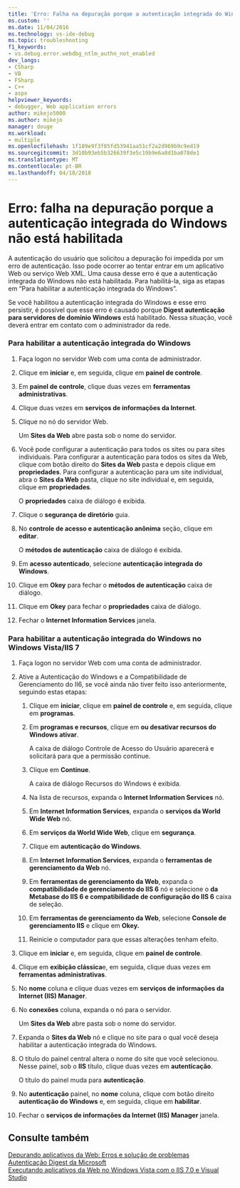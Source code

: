 ```yaml
---
title: 'Erro: Falha na depuração porque a autenticação integrada do Windows não está habilitada | Microsoft Docs'
ms.custom: ''
ms.date: 11/04/2016
ms.technology: vs-ide-debug
ms.topic: troubleshooting
f1_keywords:
- vs.debug.error.webdbg_ntlm_authn_not_enabled
dev_langs:
- CSharp
- VB
- FSharp
- C++
- aspx
helpviewer_keywords:
- debugger, Web application errors
author: mikejo5000
ms.author: mikejo
manager: douge
ms.workload:
- multiple
ms.openlocfilehash: 1f189e9f3f85fd53941aa51cf2a2d969b9c9ed19
ms.sourcegitcommit: 3d10b93eb5b326639f3e5c19b9e6a8d1ba078de1
ms.translationtype: MT
ms.contentlocale: pt-BR
ms.lasthandoff: 04/18/2018
---
```

# <a name="error-debugging-failed-because-integrated-windows-authentication-is-not-enabled"></a>Erro: falha na depuração porque a autenticação integrada do Windows não está habilitada
A autenticação do usuário que solicitou a depuração foi impedida por um erro de autenticação. Isso pode ocorrer ao tentar entrar em um aplicativo Web ou serviço Web XML. Uma causa desse erro é que a autenticação integrada do Windows não está habilitada. Para habilitá-la, siga as etapas em “Para habilitar a autenticação integrada do Windows”.  
  
 Se você habilitou a autenticação integrada do Windows e esse erro persistir, é possível que esse erro é causado porque **Digest autenticação para servidores de domínio Windows** está habilitado. Nessa situação, você deverá entrar em contato com o administrador da rede.  
  
### <a name="to-enable-integrated-windows-authentication"></a>Para habilitar a autenticação integrada do Windows  
  
1.  Faça logon no servidor Web com uma conta de administrador.  
  
2.  Clique em **iniciar** e, em seguida, clique em **painel de controle**.  
  
3.  Em **painel de controle**, clique duas vezes em **ferramentas administrativas**.  
  
4.  Clique duas vezes em **serviços de informações da Internet**.  
  
5.  Clique no nó do servidor Web.  
  
     Um **Sites da Web** abre pasta sob o nome do servidor.  
  
6.  Você pode configurar a autenticação para todos os sites ou para sites individuais. Para configurar a autenticação para todos os sites da Web, clique com botão direito do **Sites da Web** pasta e depois clique em **propriedades**. Para configurar a autenticação para um site individual, abra o **Sites da Web** pasta, clique no site individual e, em seguida, clique em **propriedades**.  
  
     O **propriedades** caixa de diálogo é exibida.  
  
7.  Clique o **segurança de diretório** guia.  
  
8.  No **controle de acesso e autenticação anônima** seção, clique em **editar**.  
  
     O **métodos de autenticação** caixa de diálogo é exibida.  
  
9. Em **acesso autenticado**, selecione **autenticação integrada do Windows**.  
  
10. Clique em **Okey** para fechar o **métodos de autenticação** caixa de diálogo.  
  
11. Clique em **Okey** para fechar o **propriedades** caixa de diálogo.  
  
12. Fechar o **Internet Information Services** janela.  
  
### <a name="to-enable-integrated-windows-authentication-in-windows-vistaiis-7"></a>Para habilitar a autenticação integrada do Windows no Windows Vista/IIS 7  
  
1.  Faça logon no servidor Web com uma conta de administrador.  
  
2.  Ative a Autenticação do Windows e a Compatibilidade de Gerenciamento do II6, se você ainda não tiver feito isso anteriormente, seguindo estas etapas:  
  
    1.  Clique em **iniciar**, clique em **painel de controle** e, em seguida, clique em **programas**.  
  
    2.  Em **programas e recursos**, clique em **ou desativar recursos do Windows ativar**.  
  
         A caixa de diálogo Controle de Acesso do Usuário aparecerá e solicitará para que a permissão continue.  
  
    3.  Clique em **Continue**.  
  
         A caixa de diálogo Recursos do Windows é exibida.  
  
    4.  Na lista de recursos, expanda o **Internet Information Services** nó.  
  
    5.  Em **Internet Information Services**, expanda o **serviços da World Wide Web** nó.  
  
    6.  Em **serviços da World Wide Web**, clique em **segurança**.  
  
    7.  Clique em **autenticação do Windows**.  
  
    8.  Em **Internet Information Services**, expanda o **ferramentas de gerenciamento da Web** nó.  
  
    9. Em **ferramentas de gerenciamento da Web**, expanda o **compatibilidade de gerenciamento do IIS 6** nó e selecione o **da Metabase do IIS 6 e compatibilidade de configuração do IIS 6** caixa de seleção.  
  
    10. Em **ferramentas de gerenciamento da Web**, selecione **Console de gerenciamento IIS** e clique em **Okey.**  
  
    11. Reinicie o computador para que essas alterações tenham efeito.  
  
3.  Clique em **iniciar** e, em seguida, clique em **painel de controle**.  
  
4.  Clique em **exibição clássica**e, em seguida, clique duas vezes em **ferramentas administrativas**.  
  
5.  No **nome** coluna e clique duas vezes em **serviços de informações da Internet (IIS) Manager**.  
  
6.  No **conexões** coluna, expanda o nó para o servidor.  
  
     Um **Sites da Web** abre pasta sob o nome do servidor.  
  
7.  Expanda o **Sites da Web** nó e clique no site para o qual você deseja habilitar a autenticação integrada do Windows.  
  
8.  O título do painel central altera o nome do site que você selecionou. Nesse painel, sob o **IIS** título, clique duas vezes em **autenticação**.  
  
     O título do painel muda para **autenticação**.  
  
9. No **autenticação** painel, no **nome** coluna, clique com botão direito **autenticação do Windows** e, em seguida, clique em **habilitar**.  
  
10. Fechar o **serviços de informações da Internet (IIS) Manager** janela.  
  
## <a name="see-also"></a>Consulte também  
 [Depurando aplicativos da Web: Erros e solução de problemas](../debugger/debugging-web-applications-errors-and-troubleshooting.md)   
 [Autenticação Digest da Microsoft](http://go.microsoft.com/fwlink/?LinkId=77938)   
 [Executando aplicativos da Web no Windows Vista com o IIS 7.0 e Visual Studio](http://msdn.microsoft.com/Library/262a82ac-dd0e-4096-86c6-fb463e88be66)